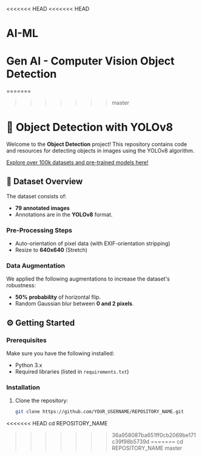 <<<<<<< HEAD
<<<<<<< HEAD
# AI-ML
Gen AI - Computer Vision Object Detection 
=======
=======
>>>>>>> master
# 🎉 Object Detection with YOLOv8  

Welcome to the **Object Detection** project! This repository contains code and resources for detecting objects in images using the YOLOv8 algorithm.   

[Explore over 100k datasets and pre-trained models here!](https://universe.roboflow.com)  

## 📸 Dataset Overview  

The dataset consists of:  
- **79 annotated images**  
- Annotations are in the **YOLOv8** format.  

### Pre-Processing Steps  
- Auto-orientation of pixel data (with EXIF-orientation stripping)  
- Resize to **640x640** (Stretch)  

### Data Augmentation  
We applied the following augmentations to increase the dataset's robustness:  
- **50% probability** of horizontal flip.  
- Random Gaussian blur between **0 and 2 pixels**.  

## ⚙️ Getting Started  

### Prerequisites  
Make sure you have the following installed:  
- Python 3.x  
- Required libraries (listed in `requirements.txt`)  

### Installation  
1. Clone the repository:  
   ```bash  
   git clone https://github.com/YOUR_USERNAME/REPOSITORY_NAME.git  
<<<<<<< HEAD
   cd REPOSITORY_NAME
>>>>>>> 36a958087ba651ff0cb2069be171c39f98b5739d
=======
   cd REPOSITORY_NAME
>>>>>>> master
